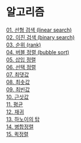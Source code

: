 # 알고리즘

[01. 선형 검색 (linear search)](https://github.com/vive0508/TIL/blob/main/Algorithm/linear_search.md)   
[02. 이진 검색 (binary search)](https://github.com/vive0508/TIL/blob/main/Algorithm/binary_search.md)   
[03. 순위 (rank)](https://github.com/vive0508/TIL/blob/main/Algorithm/rank.md)   
[04. 버블 정렬 (bubble sort)](https://github.com/vive0508/TIL/blob/main/Algorithm/bubble_sort.md)   
[05. 삽입 정렬](https://github.com/vive0508/TIL/blob/main/Algorithm/insertion_sort.md)   
[06. 선택 정렬]()   
[07. 최댓값]()   
[08. 최솟값]()   
[09. 최빈값]()   
[10. 근삿값]()   
[11. 평균]()   
[12. 재귀]()   
[13. 하노이의 탑]()   
[14. 병합정렬]()   
[15. 퀵정렬]()   
